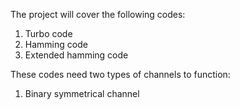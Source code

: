 The project will cover the following codes:

1. Turbo code
2. Hamming code
3. Extended hamming code

These codes need two types of channels to function: 
1. Binary symmetrical channel